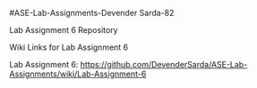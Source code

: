 #ASE-Lab-Assignments-Devender Sarda-82

Lab Assignment 6 Repository

Wiki Links for Lab Assignment 6

Lab Assignment 6: https://github.com/DevenderSarda/ASE-Lab-Assignments/wiki/Lab-Assignment-6

